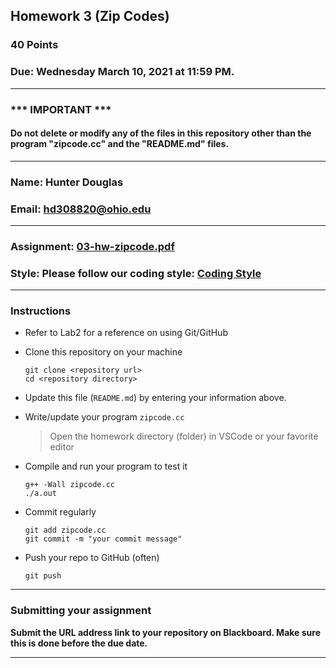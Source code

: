 ## Homework 3 (Zip Codes)

### 40 Points

### Due: Wednesday March 10, 2021 at 11:59 PM.

---
### *** IMPORTANT ***
#### Do not delete or modify any of the files in this repository other than the program "zipcode.cc" and the "README.md" files.

---

### Name: Hunter Douglas

### Email: hd308820@ohio.edu

---

### Assignment: [03-hw-zipcode.pdf](03-hw-zipcode.pdf)

### Style: Please follow our coding style: [Coding Style](https://github.com/nasseef/cs2400/blob/master/docs/coding-style.md)

---

### Instructions

- Refer to Lab2 for a reference on using Git/GitHub
- Clone this repository on your machine

    ```console
    git clone <repository url>
    cd <repository directory>
    ```

- Update this file (`README.md`) by entering your information above.
- Write/update your program `zipcode.cc`

    > Open the homework directory (folder) in VSCode or your favorite editor

- Compile and run your program to test it

    ```console
    g++ -Wall zipcode.cc
    ./a.out
    ```


- Commit regularly

    ```console
    git add zipcode.cc
    git commit -m "your commit message"
    ```

- Push your repo to GitHub (often)
    ```console
    git push
    ```
---

### Submitting your assignment

**Submit the URL address link to your repository on Blackboard. Make sure this is done before the due date.**

---